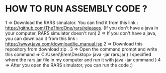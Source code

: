 # HOW TO RUN ASSEMBLY CODE ? 
1 => Download the RARS simulator. You can find it from this link : https://github.com/TheThirdOne/rars/releases. (If you don't have a java in your computer, RARS simulator doesn't run)
2 => If you don't have a java, you can download it from this link : https://www.java.com/download/ie_manual.jsp
2 => Download this repository from download zip . 
3 => Open the command prompt and write this command   => C:\Users\Eren\Desktop> java -jar rars.jar ( I specified where the rars.jar file in my computer and run it with java -jar command ) 
4 => After you open the RARS simulator, you can run the code :)
